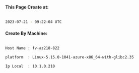 
   
#### This Page Create at:

```bash

2023-07-21 - 09:22:04 UTC

```

#### Create By Machine:

```bash

Host Name : fv-az218-822

platform  : Linux-5.15.0-1041-azure-x86_64-with-glibc2.35

Ip Local  : 10.1.0.210

```

